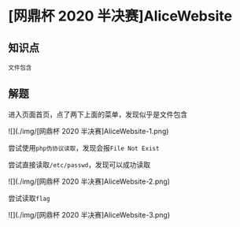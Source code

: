 # [网鼎杯 2020 半决赛]AliceWebsite

## 知识点

`文件包含`

## 解题

进入页面首页，点了两下上面的菜单，发现似乎是文件包含

![](./img/[网鼎杯 2020 半决赛]AliceWebsite-1.png)

尝试使用`php伪协议读取`，发现会报`File Not Exist`

尝试直接读取`/etc/passwd`，发现可以成功读取

![](./img/[网鼎杯 2020 半决赛]AliceWebsite-2.png)

尝试读取`flag`

![](./img/[网鼎杯 2020 半决赛]AliceWebsite-3.png)